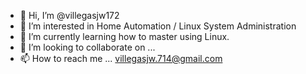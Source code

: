 - 👋 Hi, I’m @villegasjw172
- 👀 I’m interested in Home Automation / Linux System Administration
- 🌱 I’m currently learning how to master using Linux.
- 💞️ I’m looking to collaborate on ...
- 📫 How to reach me ... villegasjw.714@gmail.com

<!---
villegasjw172/villegasjw172 is a ✨ special ✨ repository because its `README.md` (this file) appears on your GitHub profile.
You can click the Preview link to take a look at your changes.
--->
